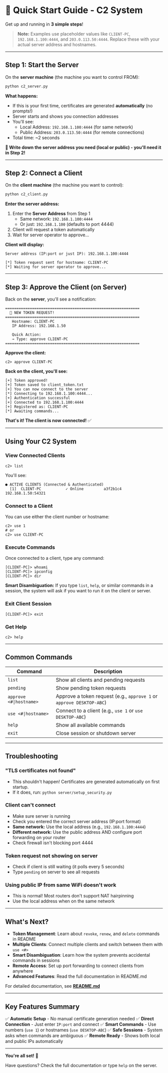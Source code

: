 # 🚀 Quick Start Guide - C2 System

Get up and running in **3 simple steps**!

> **Note:** Examples use placeholder values like `CLIENT-PC`, `192.168.1.100:4444`, and `203.0.113.50:4444`. Replace these with your actual server address and hostnames.

---

## Step 1: Start the Server

On the **server machine** (the machine you want to control FROM):

```bash
python c2_server.py
```

**What happens:**
- If this is your first time, certificates are generated **automatically** (no prompts!)
- Server starts and shows you connection addresses
- You'll see:
  - Local Address: `192.168.1.100:4444` (for same network)
  - Public Address: `203.0.113.50:4444` (for remote connections)
- Total time: ~2 seconds

**📝 Write down the server address you need (local or public) - you'll need it in Step 2!**

---

## Step 2: Connect a Client

On the **client machine** (the machine you want to control):

```bash
python c2_client.py
```

**Enter the server address:**

1. Enter the **Server Address** from Step 1
   - Same network: `192.168.1.100:4444`
   - Or just: `192.168.1.100` (defaults to port 4444)
2. Client will request a token automatically
3. Wait for server operator to approve...

**Client will display:**
```
Server address (IP:port or just IP): 192.168.1.100:4444

[*] Token request sent for hostname: CLIENT-PC
[*] Waiting for server operator to approve...
```

---

## Step 3: Approve the Client (on Server)

Back on the **server**, you'll see a notification:

```
============================================================
  🔔 NEW TOKEN REQUEST!
============================================================
   Hostname: CLIENT-PC
   IP Address: 192.168.1.50

   Quick Action:
   → Type: approve CLIENT-PC
============================================================
```

**Approve the client:**
```
c2> approve CLIENT-PC
```

**Back on the client, you'll see:**
```
[+] Token approved!
[+] Token saved to client_token.txt
[+] You can now connect to the server
[*] Connecting to 192.168.1.100:4444...
[+] Authentication successful
[+] Connected to 192.168.1.100:4444
[+] Registered as: CLIENT-PC
[*] Awaiting commands...
```

**That's it! The client is now connected!** ✅

---

## Using Your C2 System

### View Connected Clients

```
c2> list
```

You'll see:
```
● ACTIVE CLIENTS (Connected & Authenticated)
  [1]  CLIENT-PC           ✓ Online         a3f2b1c4     192.168.1.50:54321
```

### Connect to a Client

You can use either the client number or hostname:

```
c2> use 1
# or
c2> use CLIENT-PC
```

### Execute Commands

Once connected to a client, type any command:

```
[CLIENT-PC]> whoami
[CLIENT-PC]> ipconfig
[CLIENT-PC]> dir
```

**Smart Disambiguation:** If you type `list`, `help`, or similar commands in a session, the system will ask if you want to run it on the client or server.

### Exit Client Session

```
[CLIENT-PC]> exit
```

### Get Help

```
c2> help
```

---

## Common Commands

| Command | Description |
|---------|-------------|
| `list` | Show all clients and pending requests |
| `pending` | Show pending token requests |
| `approve <#\|hostname>` | Approve a token request (e.g., `approve 1` or `approve DESKTOP-ABC`) |
| `use <#\|hostname>` | Connect to a client (e.g., `use 1` or `use DESKTOP-ABC`) |
| `help` | Show all available commands |
| `exit` | Close session or shutdown server |

---

## Troubleshooting

### "TLS certificates not found"
- This shouldn't happen! Certificates are generated automatically on first startup.
- If it does, run: `python server/setup_security.py`

### Client can't connect
- Make sure server is running
- Check you entered the correct server address (IP:port format)
- **Same network:** Use the local address (e.g., `192.168.1.100:4444`)
- **Different network:** Use the public address AND configure port forwarding on your router
- Check firewall isn't blocking port 4444

### Token request not showing on server
- Check if client is still waiting (it polls every 5 seconds)
- Type `pending` on server to see all requests

### Using public IP from same WiFi doesn't work
- This is normal! Most routers don't support NAT hairpinning
- Use the local address when on the same network

---

## What's Next?

- **Token Management**: Learn about `revoke`, `renew`, and `delete` commands in README
- **Multiple Clients**: Connect multiple clients and switch between them with `use <#>`
- **Smart Disambiguation**: Learn how the system prevents accidental commands in sessions
- **Remote Access**: Set up port forwarding to connect clients from anywhere
- **Advanced Features**: Read the full documentation in README.md

For detailed documentation, see **[README.md](README.md)**

---

## Key Features Summary

✅ **Automatic Setup** - No manual certificate generation needed
✅ **Direct Connection** - Just enter `IP:port` and connect
✅ **Smart Commands** - Use numbers (`use 1`) or hostnames (`use DESKTOP-ABC`)
✅ **Safe Sessions** - System asks when commands are ambiguous
✅ **Remote Ready** - Shows both local and public IPs automatically

---

**You're all set!** 🎉

Have questions? Check the full documentation or type `help` on the server.
